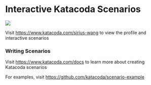 # Interactive Katacoda Scenarios

[![](http://shields.katacoda.com/katacoda/sirius-wang/count.svg)](https://www.katacoda.com/sirius-wang "Get your profile on Katacoda.com")

Visit https://www.katacoda.com/sirius-wang to view the profile and interactive scenarios

### Writing Scenarios
Visit https://www.katacoda.com/docs to learn more about creating Katacoda scenarios

For examples, visit https://github.com/katacoda/scenario-example

